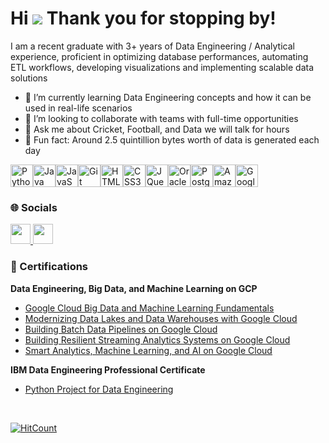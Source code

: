 Hi ![](https://user-images.githubusercontent.com/18350557/176309783-0785949b-9127-417c-8b55-ab5a4333674e.gif) Thank you for stopping by! 
====================================================================================================================================

I am a recent graduate with 3+ years of Data Engineering / Analytical experience, proficient in optimizing database performances, automating ETL workflows, developing visualizations and implementing scalable data solutions

*   🌱 I’m currently learning Data Engineering concepts and how it can be used in real-life scenarios
*   👯 I’m looking to collaborate with teams with full-time opportunities
*   💬 Ask me about Cricket, Football, and Data we will talk for hours
*   🤔 Fun fact: Around 2.5 quintillion bytes worth of data is generated each day


<p align="left">
<a href="https://www.python.org/" target="_blank" rel="noreferrer"><img src="https://raw.githubusercontent.com/danielcranney/readme-generator/main/public/icons/skills/python-colored.svg" width="36" height="36" alt="Python" /></a><a href="https://www.oracle.com/java/" target="_blank" rel="noreferrer"><img src="https://raw.githubusercontent.com/danielcranney/readme-generator/main/public/icons/skills/java-colored.svg" width="36" height="36" alt="Java" /></a><a href="https://developer.mozilla.org/en-US/docs/Web/JavaScript" target="_blank" rel="noreferrer"><img src="https://raw.githubusercontent.com/danielcranney/readme-generator/main/public/icons/skills/javascript-colored.svg" width="36" height="36" alt="JavaScript" /></a><a href="https://git-scm.com/" target="_blank" rel="noreferrer"><img src="https://raw.githubusercontent.com/danielcranney/readme-generator/main/public/icons/skills/git-colored.svg" width="36" height="36" alt="Git" /></a><a href="https://developer.mozilla.org/en-US/docs/Glossary/HTML5" target="_blank" rel="noreferrer"><img src="https://raw.githubusercontent.com/danielcranney/readme-generator/main/public/icons/skills/html5-colored.svg" width="36" height="36" alt="HTML5" /></a><a href="https://www.w3.org/TR/CSS/#css" target="_blank" rel="noreferrer"><img src="https://raw.githubusercontent.com/danielcranney/readme-generator/main/public/icons/skills/css3-colored.svg" width="36" height="36" alt="CSS3" /></a><a href="https://jquery.com/" target="_blank" rel="noreferrer"><img src="https://raw.githubusercontent.com/danielcranney/readme-generator/main/public/icons/skills/jquery-colored.svg" width="36" height="36" alt="JQuery" /></a><a href="https://www.oracle.com/uk/index.html" target="_blank" rel="noreferrer"><img src="https://raw.githubusercontent.com/danielcranney/readme-generator/main/public/icons/skills/oracle-colored.svg" width="36" height="36" alt="Oracle" /></a><a href="https://www.postgresql.org/" target="_blank" rel="noreferrer"><img src="https://raw.githubusercontent.com/danielcranney/readme-generator/main/public/icons/skills/postgresql-colored.svg" width="36" height="36" alt="PostgreSQL" /></a><a href="https://aws.amazon.com" target="_blank" rel="noreferrer"><img src="https://raw.githubusercontent.com/danielcranney/readme-generator/main/public/icons/skills/aws-colored.svg" width="36" height="36" alt="Amazon Web Services" /></a><a href="https://cloud.google.com/" target="_blank" rel="noreferrer"><img src="https://raw.githubusercontent.com/danielcranney/readme-generator/main/public/icons/skills/googlecloud-colored.svg" width="36" height="36" alt="Google Cloud" /></a>
</p>
                    
### 🌐 Socials
                  
                  
<p align="left">
<a href="https://www.github.com/pateldhaval714/" target="_blank" rel="noreferrer">
<picture>
<source media="(prefers-color-scheme: dark)" srcset="https://raw.githubusercontent.com/danielcranney/readme-generator/main/public/icons/socials/github-dark.svg" />
<source media="(prefers-color-scheme: light)" srcset="https://raw.githubusercontent.com/danielcranney/readme-generator/main/public/icons/socials/github.svg" />
   
<img src="https://raw.githubusercontent.com/danielcranney/readme-generator/main/public/icons/socials/github.svg" width="32" height="32" />

</picture>
</a>
<a href="https://www.linkedin.com/in/pateldhaval714" target="_blank" rel="noreferrer">
  
<picture>
   
<source media="(prefers-color-scheme: dark)" srcset="https://raw.githubusercontent.com/danielcranney/readme-generator/main/public/icons/socials/linkedin-dark.svg" />

<source media="(prefers-color-scheme: light)" srcset="https://raw.githubusercontent.com/danielcranney/readme-generator/main/public/icons/socials/linkedin.svg" />

<img src="https://raw.githubusercontent.com/danielcranney/readme-generator/main/public/icons/socials/linkedin.svg" width="32" height="32" />

</picture>

</a></p>

### 📄 Certifications

<p align="left">
<b> Data Engineering, Big Data, and Machine Learning on GCP </b>
  
* <a href="https://coursera.org/share/05b4f84105152d6df037b4788b90a310" target="_blank" rel="noreferrer">Google Cloud Big Data and Machine Learning Fundamentals 
</a> </br>
* <a href="https://coursera.org/share/fe3981be7bb11bf69730331b412a03a1" target="_blank" rel="noreferrer">Modernizing Data Lakes and Data Warehouses with Google Cloud 
</a> </br>
* <a href="https://coursera.org/share/1e85c241c2e41bd3db97e04f25b3e8db" target="_blank" rel="noreferrer">Building Batch Data Pipelines on Google Cloud 
</a> </br>
* <a href="https://www.coursera.org/account/accomplishments/verify/C25H39U4NDPK" target="_blank" rel="noreferrer">Building Resilient Streaming Analytics Systems on Google Cloud 
</a> </br>
* <a href="https://www.coursera.org/account/accomplishments/verify/2FEKM446LR8X" target="_blank" rel="noreferrer">Smart Analytics, Machine Learning, and AI on Google Cloud 
</a> </br>

<b>IBM Data Engineering Professional Certificate</b>
* <a href="https://www.coursera.org/account/accomplishments/verify/7JMRX8E7ZAG5" target="_blank" rel="noreferrer">Python Project for Data Engineering 
</a> </br>

</p>

</br>

<!---
### <b>📊 GitHub Stats</b>

<a href="http://www.github.com/pateldhaval714"><img src="https://github-readme-stats.vercel.app/api?username=pateldhaval714&show_icons=true&hide=&count_private=true&title_color=0891b2&text_color=ffffff&icon_color=0891b2&bg_color=1c1917&hide_border=true&show_icons=true" alt="pateldhaval714's GitHub stats" /></a>


<a href="http://www.github.com/pateldhaval714"><img src="https://github-readme-streak-stats.herokuapp.com/?user=pateldhaval714/&stroke=ffffff&background=1c1917&ring=0891b2&fire=0891b2&currStreakNum=ffffff&currStreakLabel=0891b2&sideNums=ffffff&sideLabels=ffffff&dates=ffffff&hide_border=true" /></a>
-->

[![HitCount](https://hits.dwyl.com/pateldhaval714/pateldhaval714.svg?style=flat-square)](http://hits.dwyl.com/pateldhaval714/pateldhaval714)

